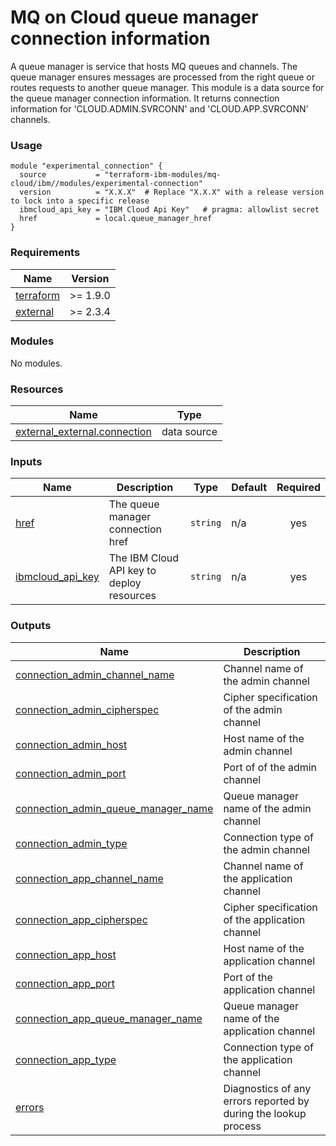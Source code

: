 # MQ on Cloud queue manager connection information

A queue manager is service that hosts MQ queues and channels. The queue manager ensures messages are processed from the right queue or routes requests to another queue manager. This module is a data source for the queue manager connection information. It returns connection information for 'CLOUD.ADMIN.SVRCONN' and 'CLOUD.APP.SVRCONN' channels.

### Usage

```hcl
module "experimental_connection" {
  source           = "terraform-ibm-modules/mq-cloud/ibm//modules/experimental-connection"
  version          = "X.X.X"  # Replace "X.X.X" with a release version to lock into a specific release
  ibmcloud_api_key = "IBM Cloud Api Key"   # pragma: allowlist secret
  href             = local.queue_manager_href
}
```

<!-- The following content is automatically populated by the pre-commit hook -->
<!-- BEGINNING OF PRE-COMMIT-TERRAFORM DOCS HOOK -->
### Requirements

| Name | Version |
|------|---------|
| <a name="requirement_terraform"></a> [terraform](#requirement\_terraform) | >= 1.9.0 |
| <a name="requirement_external"></a> [external](#requirement\_external) | >= 2.3.4 |

### Modules

No modules.

### Resources

| Name | Type |
|------|------|
| [external_external.connection](https://registry.terraform.io/providers/hashicorp/external/latest/docs/data-sources/external) | data source |

### Inputs

| Name | Description | Type | Default | Required |
|------|-------------|------|---------|:--------:|
| <a name="input_href"></a> [href](#input\_href) | The queue manager connection href | `string` | n/a | yes |
| <a name="input_ibmcloud_api_key"></a> [ibmcloud\_api\_key](#input\_ibmcloud\_api\_key) | The IBM Cloud API key to deploy resources | `string` | n/a | yes |

### Outputs

| Name | Description |
|------|-------------|
| <a name="output_connection_admin_channel_name"></a> [connection\_admin\_channel\_name](#output\_connection\_admin\_channel\_name) | Channel name of the admin channel |
| <a name="output_connection_admin_cipherspec"></a> [connection\_admin\_cipherspec](#output\_connection\_admin\_cipherspec) | Cipher specification of the admin channel |
| <a name="output_connection_admin_host"></a> [connection\_admin\_host](#output\_connection\_admin\_host) | Host name of the admin channel |
| <a name="output_connection_admin_port"></a> [connection\_admin\_port](#output\_connection\_admin\_port) | Port of of the admin channel |
| <a name="output_connection_admin_queue_manager_name"></a> [connection\_admin\_queue\_manager\_name](#output\_connection\_admin\_queue\_manager\_name) | Queue manager name of the admin channel |
| <a name="output_connection_admin_type"></a> [connection\_admin\_type](#output\_connection\_admin\_type) | Connection type of the admin channel |
| <a name="output_connection_app_channel_name"></a> [connection\_app\_channel\_name](#output\_connection\_app\_channel\_name) | Channel name of the application channel |
| <a name="output_connection_app_cipherspec"></a> [connection\_app\_cipherspec](#output\_connection\_app\_cipherspec) | Cipher specification of the application channel |
| <a name="output_connection_app_host"></a> [connection\_app\_host](#output\_connection\_app\_host) | Host name of the application channel |
| <a name="output_connection_app_port"></a> [connection\_app\_port](#output\_connection\_app\_port) | Port of the application channel |
| <a name="output_connection_app_queue_manager_name"></a> [connection\_app\_queue\_manager\_name](#output\_connection\_app\_queue\_manager\_name) | Queue manager name of the application channel |
| <a name="output_connection_app_type"></a> [connection\_app\_type](#output\_connection\_app\_type) | Connection type of the application channel |
| <a name="output_errors"></a> [errors](#output\_errors) | Diagnostics of any errors reported by during the lookup process |
<!-- END OF PRE-COMMIT-TERRAFORM DOCS HOOK -->
